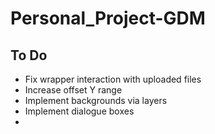 # Personal_Project-GDM

## To Do
- Fix wrapper interaction with uploaded files
- Increase offset Y range
- Implement backgrounds via layers
- Implement dialogue boxes
- 
